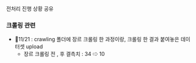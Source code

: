 전처리 진행 상황 공유

### 크롤링 관련
- 📆11/21 : crawling 폴더에 장르 크롤링 한 과정이랑, 크롤링 한 결과 붙여놓은 데이터셋 upload
  - 장르 크롤링 전 , 후 결측치 : 34 ⇨ 10
      
